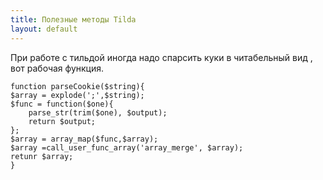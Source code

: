 ```yaml
---
title: Полезные методы Tilda
layout: default
---
```


При работе с тильдой иногда надо  спарсить  куки в читабельный вид , вот рабочая функция.
``` 
function parseCookie($string){
$array = explode(';',$string);
$func = function($one){
    parse_str(trim($one), $output);
    return $output;
};
$array = array_map($func,$array);
$array =call_user_func_array('array_merge', $array);
retunr $array;
}
```